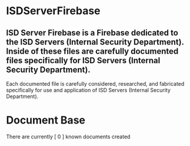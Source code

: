 # ISDServerFirebase
ISD Server Firebase is a Firebase dedicated to the ISD Servers (Internal Security Department). Inside of these files are carefully documented files specifically for ISD Servers (Internal Security Department).
-
Each documented file is carefully considered, researched, and fabricated specifically for use and application of ISD Servers (Internal Security Department).


# Document Base
There are currently [ 0 ] known documents created
